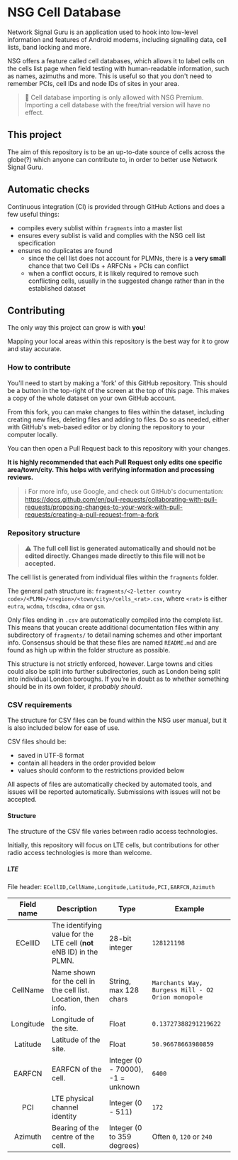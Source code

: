 # NSG Cell Database

Network Signal Guru is an application used to hook into low-level information and features of Android modems, including signalling data, cell lists, band locking and more.

NSG offers a feature called cell databases, which allows it to label cells on the cells list page when field testing with human-readable information, such as names, azimuths and more. This is useful so that you don't need to remember PCIs, cell IDs and node IDs of sites in your area.

> 🤑 Cell database importing is only allowed with NSG Premium. Importing a cell database with the free/trial version will have no effect.

## This project

The aim of this repository is to be an up-to-date source of cells across the globe(?) which anyone can contribute to, in order to better use Network Signal Guru.

## Automatic checks

Continuous integration (CI) is provided through GitHub Actions and does a few useful things:

- compiles every sublist within `fragments` into a master list
- ensures every sublist is valid and complies with the NSG cell list specification
- ensures no duplicates are found
  - since the cell list does not account for PLMNs, there is a **very small** chance that two Cell IDs + ARFCNs + PCIs can conflict
  - when a conflict occurs, it is likely required to remove such conflicting cells, usually in the suggested change rather than in the established dataset

## Contributing

The only way this project can grow is with **you**!

Mapping your local areas within this repository is the best way for it to grow and stay accurate.

### How to contribute

You'll need to start by making a 'fork' of this GitHub repository. This should be a button in the top-right of the screen at the top of this page. This makes a copy of the whole dataset on your own GitHub account.

From this fork, you can make changes to files within the dataset, including creating new files, deleting files and adding to files. Do so as needed, either with GitHub's web-based editor or by cloning the repository to your computer locally.

You can then open a Pull Request back to this repository with your changes.

**It is highly recommended that each Pull Request only edits one specific area/town/city. This helps with verifying information and processing reviews.**

> ℹ️ For more info, use Google, and check out GitHub's documentation: https://docs.github.com/en/pull-requests/collaborating-with-pull-requests/proposing-changes-to-your-work-with-pull-requests/creating-a-pull-request-from-a-fork

### Repository structure

> ⚠️ **The full cell list is generated automatically and should not be edited directly. Changes made directly to this file will not be accepted.**

The cell list is generated from individual files within the `fragments` folder.

The general path structure is: `fragments/<2-letter country code>/<PLMN>/<region>/<town/city>/cells_<rat>.csv`, where `<rat>` is either `eutra`, `wcdma`, `tdscdma`, `cdma` or `gsm`.

Only files ending in `.csv` are automatically compiled into the complete list. This means that youcan create additional documentation files within any subdirectory of `fragments/` to detail naming schemes and other important info. Consensus should be that these files are named `README.md` and are found as high up within the folder structure as possible.

This structure is not strictly enforced, however. Large towns and cities could also be split into further subdirectories, such as London being split into individual London boroughs. If you're in doubt as to whether something should be in its own folder, _it probably should_.

### CSV requirements

The structure for CSV files can be found within the NSG user manual, but it is also included below for ease of use.

CSV files should be:

- saved in UTF-8 format
- contain all headers in the order provided below
- values should conform to the restrictions provided below

All aspects of files are automatically checked by automated tools, and issues will be reported automatically. Submissions with issues will not be accepted.

#### Structure

The structure of the CSV file varies between radio access technologies.

Initially, this repository will focus on LTE cells, but contributions for other radio access technologies is more than welcome.

##### LTE

File header: `ECellID,CellName,Longitude,Latitude,PCI,EARFCN,Azimuth`

| Field name | Description                                                          | Type                              | Example                                           |
| :--------: | -------------------------------------------------------------------- | --------------------------------- | ------------------------------------------------- |
|  ECellID   | The identifying value for the LTE cell (**not** eNB ID) in the PLMN. | 28-bit integer                    | `128121198`                                       |
|  CellName  | Name shown for the cell in the cell list. Location, then info.       | String, max 128 chars             | `Marchants Way, Burgess Hill - O2 Orion monopole` |
| Longitude  | Longitude of the site.                                               | Float                             | `0.13727388291219622`                             |
|  Latitude  | Latitude of the site.                                                | Float                             | `50.96678663980859`                               |
|   EARFCN   | EARFCN of the cell.                                                  | Integer (0 - 70000), -1 = unknown | `6400`                                            |
|    PCI     | LTE physical channel identity                                        | Integer (0 - 511)                 | `172`                                             |
|  Azimuth   | Bearing of the centre of the cell.                                   | Integer (0 to 359 degrees)        | Often `0`, `120` or `240`                         |
